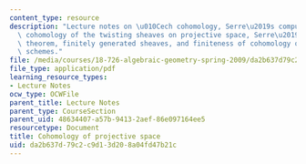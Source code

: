 ```yaml
---
content_type: resource
description: "Lecture notes on \u010Cech cohomology, Serre\u2019s computation of the\
  \ cohomology of the twisting sheaves on projective space, Serre\u2019s \uFB01niteness\
  \ theorem, finitely generated sheaves, and finiteness of cohomology on projective\
  \ schemes."
file: /media/courses/18-726-algebraic-geometry-spring-2009/da2b637d79c2c9d13d208a04fd47b21c_MIT18_726s09_lec19_cohomproj.pdf
file_type: application/pdf
learning_resource_types:
- Lecture Notes
ocw_type: OCWFile
parent_title: Lecture Notes
parent_type: CourseSection
parent_uid: 48634407-a57b-9413-2aef-86e097164ee5
resourcetype: Document
title: Cohomology of projective space
uid: da2b637d-79c2-c9d1-3d20-8a04fd47b21c
---
```

